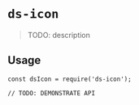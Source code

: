# `ds-icon`

> TODO: description

## Usage

```
const dsIcon = require('ds-icon');

// TODO: DEMONSTRATE API
```
